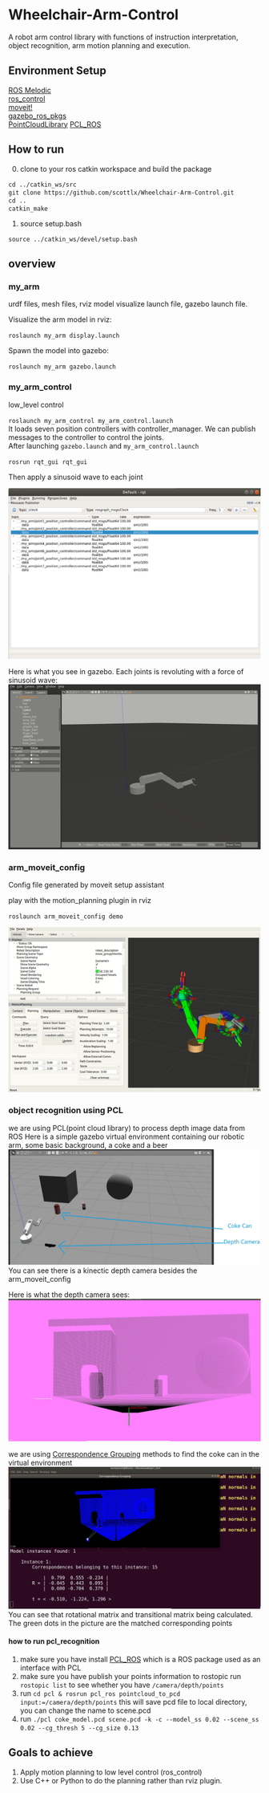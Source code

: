 # Wheelchair-Arm-Control

A robot arm control library with functions of instruction interpretation, object recognition, arm motion planning and execution.
## Environment Setup
[ROS Melodic](http://wiki.ros.org/melodic/Installation/Ubuntu)  
[ros_control](http://wiki.ros.org/ros_control)  
[moveit!](https://moveit.ros.org/install/)  
[gazebo_ros_pkgs](http://wiki.ros.org/gazebo_ros_pkgs)  
[PointCloudLibrary](http://www.pointclouds.org/downloads/linux.html)
[PCL_ROS](http://library.isr.ist.utl.pt/docs/roswiki/Documentation.html)


## How to run  
0. clone to your ros catkin workspace and build the package  
```
cd ../catkin_ws/src
git clone https://github.com/scottlx/Wheelchair-Arm-Control.git  
cd ..  
catkin_make
```

1. source setup.bash
```
source ../catkin_ws/devel/setup.bash
```

## overview
### my_arm  
urdf files, mesh files, rviz model visualize launch file, gazebo launch file.  

Visualize the arm model in rviz:  

`roslaunch my_arm display.launch`  

Spawn the model into gazebo:  

`roslaunch my_arm gazebo.launch`  
### my_arm_control

low_level control  

`roslaunch my_arm_control my_arm_control.launch`  
It loads seven position controllers with controller_manager. We can publish messages to the controller to control the joints.  
After launching `gazebo.launch` and `my_arm_control.launch`  

`rosrun rqt_gui rqt_gui`  

Then apply a sinusoid wave to each joint  

![alt](/demo_img/publisher.png)  

Here is what you see in gazebo. Each joints is revoluting with a force of sinusoid wave:  
![alt](/demo_img/gazebo.gif)  

### arm_moveit_config  

Config file generated by moveit setup assistant  

play with the motion_planning plugin in rviz  

`roslaunch arm_moveit_config demo`  

![alt](/demo_img/moveit.gif)  

### object recognition using PCL

we are using PCL(point cloud library) to process depth image data from ROS
Here is a simple gazebo virtual environment
containing our robotic arm, some basic background, a coke and a beer
![alt](/demo_img/gazebo.JPG)
You can see there is a kinectic depth camera besides the arm_moveit_config



Here is what the depth camera sees:
![alt](/demo_img/point_cloud_view.JPG)


we are using [Correspondence Grouping](http://www.pointclouds.org/documentation/tutorials/correspondence_grouping.php) methods to find the coke can in the virtual environment
![alt](/demo_img/pcd_location.JPG)
You can see that rotational matrix and transitional matrix being calculated.
The green dots in the picture are the matched corresponding points
#### how to run pcl_recognition

1. make sure you have install [PCL_ROS](http://wiki.ros.org/pcl_ros) which is a ROS package used as an interface with PCL
2. make sure you have publish your points information to rostopic
   run `rostopic list` to see whether you have `/camera/depth/points`
3. run `cd pcl & rosrun pcl_ros pointcloud_to_pcd input:=/camera/depth/points`
   this will save pcd file to local directory, you can change the name to scene.pcd
4. run
  ```./pcl coke_model.pcd scene.pcd -k -c --model_ss 0.02 --scene_ss 0.02 --cg_thresh 5 --cg_size 0.13```


## Goals to achieve  

1. Apply motion planning to low level control (ros_control)  
2. Use C++ or Python to do the planning rather than rviz plugin.  
